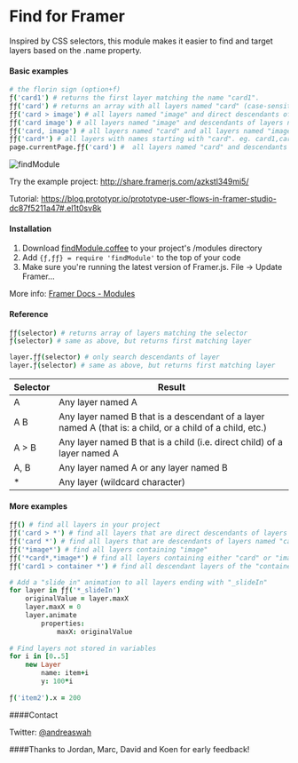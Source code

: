 # Find for Framer

Inspired by CSS selectors, this module makes it easier to find and target layers based on the .name property.

#### Basic examples
```coffeescript
# the florin sign (option+f)
ƒ('card1') # returns the first layer matching the name "card1".
ƒƒ('card') # returns an array with all layers named "card" (case-sensitive)
ƒƒ('card > image') # all layers named "image" and direct descendants of layers named "card"
ƒƒ('card image') # all layers named "image" and descendants of layers named "card"
ƒƒ('card, image') # all layers named "card" and all layers named "image"
ƒƒ('card*') # all layers with names starting with "card". eg. card1,card2,card3 etc.
page.currentPage.ƒƒ('card') #  all layers named "card" and descendants of the current page
```
![findModule](https://s3.amazonaws.com/f.cl.ly/items/0Q3u2c2M2A05412j0K2o/pic.png?v=3cfc8b87)

Try the example project: http://share.framerjs.com/azkstl349mi5/

Tutorial: https://blog.prototypr.io/prototype-user-flows-in-framer-studio-dc87f5211a47#.el1t0sv8k

#### Installation

1. Download [findModule.coffee](https://github.com/awt2542/Find-for-Framer/raw/master/findModule.coffee) to your project's /modules directory 
2. Add ```{ƒ,ƒƒ} = require 'findModule'``` to the top of your code
3. Make sure you're running the latest version of Framer.js. File -> Update Framer...

More info: [Framer Docs - Modules](http://framerjs.com/docs/#modules.modules)

#### Reference
```coffeescript
ƒƒ(selector) # returns array of layers matching the selector
ƒ(selector) # same as above, but returns first matching layer

layer.ƒƒ(selector) # only search descendants of layer
layer.ƒ(selector) # same as above, but returns first matching layer
```

| Selector      |  Result |
| ------------- | ------------- |
| A    | Any layer named A |
| A B    | Any layer named B that is a descendant of a layer named A (that is: a child, or a child of a child, etc.)  |
| A > B  | Any layer named B that is a child (i.e. direct child) of a layer named A  |
| A, B  | Any layer named A or any layer named B |
| *  | Any layer (wildcard character) |

#### More examples
```coffeescript
ƒƒ() # find all layers in your project
ƒƒ('card > *') # find all layers that are direct descendants of layers named "card"
ƒƒ('card *') # find all layers that are descendants of layers named "card"
ƒƒ('*image*') # find all layers containing "image"
ƒƒ('*card*,*image*') # find all layers containing either "card" or "image"
ƒƒ('card1 > container *') # find all descendant layers of the "container" inside "card1"

# Add a "slide in" animation to all layers ending with "_slideIn"
for layer in ƒƒ('*_slideIn')
    originalValue = layer.maxX
    layer.maxX = 0
    layer.animate
        properties:
            maxX: originalValue
            
# Find layers not stored in variables
for i in [0..5]
    new Layer
        name: item+i
        y: 100*i
        
ƒ('item2').x = 200
```

####Contact

Twitter: [@andreaswah](http://twitter.com/andreaswah)

####Thanks to
Jordan, Marc, David and Koen for early feedback!
